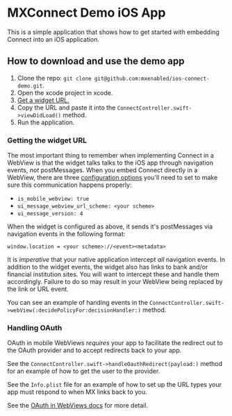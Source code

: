 # MXConnect Demo iOS App
This is a simple application that shows how to get started with embedding Connect into an iOS application.


## How to download and use the demo app
1. Clone the repo: `git clone git@github.com:mxenabled/ios-connect-demo.git`.
2. Open the xcode project in xcode.
3. [Get a widget URL.](https://docs.mx.com/api#request_a_connect_url)
4. Copy the URL and paste it into the `ConnectController.swift->viewDidLoad()` method.
5. Run the application.

### Getting the widget URL
The most important thing to remember when implementing Connect in a WebView is that the widget talks talks to the iOS app through navigation events, *not* postMessages. When you embed Connect directly in a WebView, there are three [configuration options]() you'll need to set to make sure this communication happens properly:
- `is_mobile_webview: true`
- `ui_message_webview_url_scheme: <your scheme>`
- `ui_message_version: 4`

When the widget is configured as above, it sends it's postMessages via navigation events in the following format:

`window.location = <your scheme>://<event><metadata>`

It is *imperative* that your native application intercept *all* navigation events. In addition to the widget events, the widget also has links to bank and/or financial institution sites. You will want to intercept these and handle them accordingly. Failure to do so may result in your WebView being replaced by the link or URL event.

You can see an example of handing events in the `ConnectController.swift->webView(:decidePolicyFor:decisionHandler:)` method.


### Handling OAuth
OAuth in mobile WebViews *requires* your app to facilitate the redirect out to the OAuth provider and to accept redirects back to your app.

See the `ConnectController.swift->handleOauthRedirect(payload:)` method for an example of how to get the user to the provider.

See the `Info.plist` file for an example of how to set up the URL types your app must respond to when MX links back to you.

See the [OAuth in WebViews docs](https://docs.mx.com/api#dealing_with_oauth_in_webviews) for more detail.
